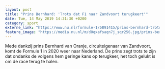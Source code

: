 ```yaml
---
layout: post
title: "Prins Bernhard: 'Trots dat F1 naar Zandvoort terugkeert'"
date: Tue, 14 May 2019 14:31:30 +0200
category: sport
externe_link: "https://www.nu.nl/formule-1/5891415/prins-bernhard-trots-dat-f1-naar-zandvoort-terugkeert.html"
feature_image: "https://media.nu.nl/m/d0qxafsaqn7j_sqr256.jpg/prins-bernhard-trots-dat-f1-naar-zandvoort-terugkeert.jpg"
---
```


Mede dankzij prins Bernhard van Oranje, circuiteigenaar van Zandvoort, komt de Formule 1 in 2020 weer naar Nederland. De prins zegt trots te zijn dat ondanks de volgens hem geringe kans op terugkeer, het toch gelukt is om de race terug te halen.
